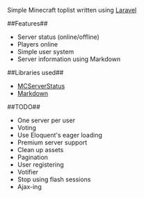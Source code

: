 Simple Minecraft toplist written using [Laravel](http://laravel.com)

##Features##
- Server status (online/offline)
- Players online
- Simple user system
- Server information using Markdown


##Libraries used##
- [MCServerStatus](http://www.webmaster-source.com/2012/07/05/checking-the-status-of-a-minecraft-server-with-php/)
- [Markdown](https://github.com/FilipeD/Markdown)

##TODO##
- One server per user
- Voting
- Use Eloquent's eager loading
- Premium server support
- Clean up assets
- Pagination
- User registering
- Votifier
- Stop using flash sessions
- Ajax-ing
